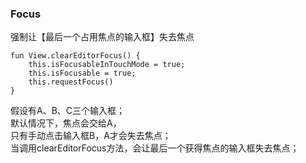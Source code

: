 ### Focus  

强制让【最后一个占用焦点的输入框】失去焦点 
```
fun View.clearEditorFocus() {
    this.isFocusableInTouchMode = true;
    this.isFocusable = true;
    this.requestFocus()
}
```
假设有A、B、C三个输入框；  
默认情况下，焦点会交给A，  
只有手动点击输入框B，A才会失去焦点；  
当调用clearEditorFocus方法，会让最后一个获得焦点的输入框失去焦点；  
